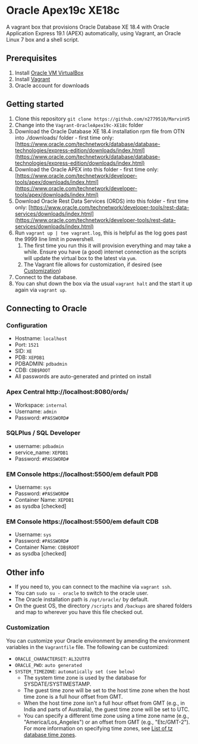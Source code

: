 # Oracle Apex19c XE18c
A vagrant box that provisions Oracle Database XE 18.4 with Oracle Application Express 19.1 (APEX) automatically, using Vagrant, an Oracle Linux 7 box and a shell script.

## Prerequisites
1. Install [Oracle VM VirtualBox](https://www.virtualbox.org/wiki/Downloads)
2. Install [Vagrant](https://vagrantup.com/)
3. Oracle account for downloads

## Getting started
1. Clone this repository `git clone https://github.com/n2779510/MarvinV5`
2. Change into the `Vagrant-OracleApex19c-XE18c` folder
3. Download the Oracle Database XE 18.4 installation rpm file from OTN into ./downloads/ folder - first time only:
[https://www.oracle.com/technetwork/database/database-technologies/express-edition/downloads/index.html](https://www.oracle.com/technetwork/database/database-technologies/express-edition/downloads/index.html)
4. Download the Oracle APEX into this folder - first time only:
[https://www.oracle.com/technetwork/developer-tools/apex/downloads/index.html](https://www.oracle.com/technetwork/developer-tools/apex/downloads/index.html)
5. Download Oracle Rest Data Services (ORDS) into this folder - first time only:
[https://www.oracle.com/technetwork/developer-tools/rest-data-services/downloads/index.html](https://www.oracle.com/technetwork/developer-tools/rest-data-services/downloads/index.html)
4. Run `vagrant up | tee vagrant.log`, this is helpful as the log goes past the 9999 line limit in powershell.
   1. The first time you run this it will provision everything and may take a while. Ensure you have (a good) internet connection as the scripts will update the virtual box to the latest via `yum`.
   2. The Vagrant file allows for customization, if desired (see [Customization](#customization))
5. Connect to the database.
6. You can shut down the box via the usual `vagrant halt` and the start it up again via `vagrant up`.


## Connecting to Oracle

### Configuration
* Hostname: `localhost`
* Port: `1521`
* SID: `XE`
* PDB: `XEPDB1`
* PDBADMIN: `pdbadmin`
* CDB: `CDB$ROOT`
* All passwords are auto-generated and printed on install

### Apex Central http://localhost:8080/ords/
* Workspace: `internal`
* Username: `admin`
* Password: `#PASSWORD#`

### SQLPlus / SQL Developer
* username: `pdbadmin`
* service_name: `XEPDB1`
* Password: `#PASSWORD#`

### EM Console https://localhost:5500/em default PDB
* Username: `sys`
* Password: `#PASSWORD#`
* Container Name: `XEPDB1`
* as sysdba [checked]

### EM Console https://localhost:5500/em default CDB 
* Username: `sys`
* Password: `#PASSWORD#`
* Container Name: `CDB$ROOT`
* as sysdba [checked]

## Other info

* If you need to, you can connect to the machine via `vagrant ssh`.
* You can `sudo su - oracle` to switch to the oracle user.
* The Oracle installation path is `/opt/oracle/` by default.
* On the guest OS, the directory `/scripts` and `/backups` are shared folders and map to wherever you have this file checked out.

### Customization
You can customize your Oracle environment by amending the environment variables in the `Vagrantfile` file.
The following can be customized:
* `ORACLE_CHARACTERSET`: `AL32UTF8`
* `ORACLE_PWD`: `auto generated`
* `SYSTEM_TIMEZONE`: `automatically set (see below)`
  * The system time zone is used by the database for SYSDATE/SYSTIMESTAMP.
  * The guest time zone will be set to the host time zone when the host time zone is a full hour offset from GMT.
  * When the host time zone isn't a full hour offset from GMT (e.g., in India and parts of Australia), the guest time zone will be set to UTC.
  * You can specify a different time zone using a time zone name (e.g., "America/Los_Angeles") or an offset from GMT (e.g., "Etc/GMT-2"). For more information on specifying time zones, see [List of tz database time zones](https://en.wikipedia.org/wiki/List_of_tz_database_time_zones).

